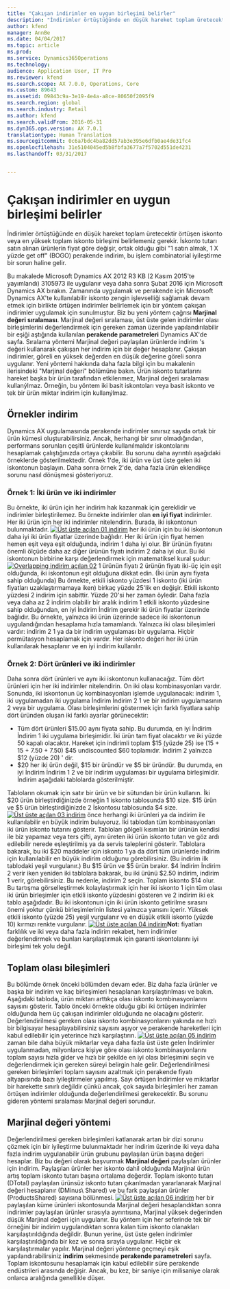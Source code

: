 ```yaml
---
title: "Çakışan indirimler en uygun birleşimi belirler"
description: "İndirimler örtüştüğünde en düşük hareket toplam üretecektir örtüşen iskonto veya en yüksek toplam iskonto birleşimi belirlemeniz gerekir. İskonto tutarı satın alınan ürünlerin fiyat göre değişir, ortak olduğu gibi &quot;1 satın almak, 1 X yüzde get off&quot; (BOGO) perakende indirim, bu işlem combinatorial iyileştirme bir sorun haline gelir."
author: kfend
manager: AnnBe
ms.date: 04/04/2017
ms.topic: article
ms.prod: 
ms.service: Dynamics365Operations
ms.technology: 
audience: Application User, IT Pro
ms.reviewer: kfend
ms.search.scope: AX 7.0.0, Operations, Core
ms.custom: 89643
ms.assetid: 09843c9a-3e19-4e4a-a8ce-80650f2095f9
ms.search.region: global
ms.search.industry: Retail
ms.author: kfend
ms.search.validFrom: 2016-05-31
ms.dyn365.ops.version: AX 7.0.1
translationtype: Human Translation
ms.sourcegitcommit: 0c6a7bdc4ba82dd57ab3e395e6dfb0ae4de31fc4
ms.openlocfilehash: 31e5104045ed5b8fbfa3677a7f5702d551de4231
ms.lasthandoff: 03/31/2017


---
```


# <a name="determine-the-optimal-combination-of-overlapping-discounts"></a>Çakışan indirimler en uygun birleşimi belirler

İndirimler örtüştüğünde en düşük hareket toplam üretecektir örtüşen iskonto veya en yüksek toplam iskonto birleşimi belirlemeniz gerekir. İskonto tutarı satın alınan ürünlerin fiyat göre değişir, ortak olduğu gibi "1 satın almak, 1 X yüzde get off" (BOGO) perakende indirim, bu işlem combinatorial iyileştirme bir sorun haline gelir.

Bu makalede Microsoft Dynamics AX 2012 R3 KB (2 Kasım 2015'te yayımlandı) 3105973 ile uygulanır veya daha sonra Şubat 2016 için Microsoft Dynamics AX bırakın. Zamanında uygulamak ve perakende için Microsoft Dynamics AX'te kullanılabilir iskonto zengin işlevselliği sağlamak devam etmek için birlikte örtüşen indirimler belirlemek için bir yöntem çakışan indirimler uygulamak için sunulmuştur. Biz bu yeni yöntem çağrısı **Marjinal değeri sıralaması**. Marjinal değeri sıralaması, üst üste gelen indirimler olası birleşimlerini değerlendirmek için gereken zaman üzerinde yapılandırılabilir bir eşiği aştığında kullanılan **perakende parametreleri** Dynamics AX'de sayfa. Sıralama yöntemi Marjinal değeri paylaşılan ürünlerde indirim 's değeri kullanarak çakışan her indirim için bir değer hesaplanır. Çakışan indirimler, göreli en yüksek değerden en düşük değerine göreli sonra uygulanır. Yeni yöntemi hakkında daha fazla bilgi için bu makalenin ilerisindeki "Marjinal değeri" bölümüne bakın. Ürün iskonto tutarlarını hareket başka bir ürün tarafından etkilenmez, Marjinal değeri sıralaması kullanýlmaz. Örneğin, bu yöntem iki basit iskontoları veya basit iskonto ve tek bir ürün miktar indirim için kullanýlmaz.

## <a name="discount-examples"></a>Örnekler indirim
Dynamics AX uygulamasında perakende indirimler sınırsız sayıda ortak bir ürün kümesi oluşturabilirsiniz. Ancak, herhangi bir sınır olmadığından, performans sorunları çeşitli ürünlerde kullanılmalıdır iskontolarını hesaplamak çalıştığınızda ortaya çıkabilir. Bu sorunu daha ayrıntılı aşağıdaki örneklerde gösterilmektedir. Örnek 1'de, iki ürün ve üst üste gelen iki iskontonun başlayın. Daha sonra örnek 2'de, daha fazla ürün eklendikçe sorunu nasıl dönüşmesi gösteriyoruz.

### <a name="example-1-two-products-and-two-discounts"></a>Örnek 1: İki ürün ve iki indirimler

Bu örnekte, iki ürün için her indirim hak kazanmak için gereklidir ve indirimler birleştirilemez. Bu örnekte indirimler olan **en iyi fiyat** indirimler. Her iki ürün için her iki indirimler nitelendirin. Burada, iki iskontonun bulunmaktadır. [![Üst üste açılan 01 indirim](./media/overlapping-discount-combo-01.jpg)](./media/overlapping-discount-combo-01.jpg) her iki ürün için bu iki iskontonun daha iyi iki ürün fiyatlar üzerinde bağlıdır. Her iki ürün için fiyat hemen hemen eşit veya eşit olduğunda, indirim 1 daha iyi olur. Bir ürünün fiyatını önemli ölçüde daha az diğer ürünün fiyatı indirim 2 daha iyi olur. Bu iki iskontonun birbirine karşı değerlendirmek için matematiksel kural şudur: [![Overlapping indirim açılan 02](./media/overlapping-discount-combo-02.jpg)](./media/overlapping-discount-combo-02.jpg) 1 ürünün fiyatı 2 ürünün fiyatı iki-üç için eşit olduğunda, iki iskontonun eşit olduğuna dikkat edin. (İki ürün aynı fiyata sahip olduğunda) Bu örnekte, etkili iskonto yüzdesi 1 iskonto (iki ürün fiyatları uzaklaştırmamaya iken) birkaç yüzde 25'lik en değişir. Etkili iskonto yüzdesi 2 indirim için sabittir. Yüzde 20'si her zaman öyledir. Daha fazla veya daha az 2 indirim olabilir bir aralık indirim 1 etkili iskonto yüzdesine sahip olduğundan, en iyi İndirim İndirim gerekir iki ürün fiyatlar üzerinde bağlıdır. Bu örnekte, yalnızca iki ürün üzerinde sadece iki iskontonun uygulandığından hesaplama hızla tamamlandı. Yalnızca iki olası bileşimleri vardır: indirim 2 1 ya da bir indirim uygulaması bir uygulama. Hiçbir permütasyon hesaplamak için vardır. Her iskonto değeri her iki ürün kullanılarak hesaplanır ve en iyi indirim kullanılır.

### <a name="example-2-four-products-and-two-discounts"></a>Örnek 2: Dört ürünleri ve iki indirimler

Daha sonra dört ürünleri ve aynı iki iskontonun kullanacağız. Tüm dört ürünleri için her iki indirimler nitelendirin. On iki olası kombinasyonları vardır. Sonunda, iki iskontonun üç kombinasyonları işlemde uygulanacak: indirim 1, iki uygulamadan iki uygulama İndirim İndirim 2 1 ve bir indirim uygulamasının 2 veya bir uygulama. Olası birleşimlerini göstermek için farklı fiyatlara sahip dört üründen oluşan iki farklı ayarlar görünecektir:

-   Tüm dört ürünleri $15.00 aynı fiyata sahip. Bu durumda, en iyi İndirim İndirim 1 iki uygulama birleşimidir. İki ürün tam fiyat olacaktır ve iki yüzde 50 kapalı olacaktır. Hareket için indirimli toplam $15 (yüzde 25) ise (15 + 15 + 7.50 + 7.50) $45 undiscounted $60 toplamıdır. İndirim 2 yalnızca $12 (yüzde 20) ' dir.
-   $20 her iki ürün değil, $15 bir üründür ve $5 bir üründür. Bu durumda, en iyi İndirim İndirim 1 2 ve bir indirim uygulaması bir uygulama birleşimidir. İndirim aşağıdaki tablolarda gösterilmiştir.

Tabloların okumak için satır bir ürün ve bir sütundan bir ürün kullanın. İki $20 ürün birleştirdiğinizde örneğin 1 iskonto tablosunda $10 size. $15 ürün ve $5 ürün birleştirdiğinizde 2 İskontosu tablosunda $4 size. [![Üst üste açılan 03 indirim](./media/overlapping-discount-combo-03.jpg)](./media/overlapping-discount-combo-03.jpg) önce herhangi iki ürünleri ya da indirim ile kullanılabilir en büyük indirim buluyoruz. İki tablodan tüm kombinasyonları iki ürün iskonto tutarını gösterir. Tabloları gölgeli kısımları bir ürünün kendisi ile biz yapamaz veya ters çifti, aynı üreten iki ürün iskonto tutarı ve göz ardı edilebilir nerede eşleştirilmiş ya da servis taleplerini gösterir. Tablolara bakarak, bu iki $20 maddeler için iskonto 1 ya da dört tüm ürünlerde indirim için kullanılabilir en büyük indirim olduğunu görebilirsiniz. (Bu indirim ilk tablodaki yeşil vurgulanır.) Bu $15 ürün ve $5 ürün bırakır. $4 İndirim İndirim 2 verir iken yeniden iki tablolara bakarak, bu iki ürünü $2.50 indirim, indirim 1 verir, görebilirsiniz. Bu nedenle, indirim 2 seçin. Toplam iskonto $14 olur. Bu tartışma görselleştirmek kolaylaştırmak için her iki iskonto 1 için tüm olası iki ürün birleşimler için etkili iskonto yüzdesini gösteren ve 2 indirim iki ek tablo aşağıdadır. Bu iki iskontonun için iki ürün iskonto getirilme sırasını önemi yoktur çünkü birleşimlerinin listesi yalnızca yarısını içerir. Yüksek etkili iskonto (yüzde 25) yeşil vurgulanır ve en düşük etkili iskonto (yüzde 10) kırmızı renkte vurgulanır. [![Üst üste açılan 04 indirim](./media/overlapping-discount-combo-04.jpg)](./media/overlapping-discount-combo-04.jpg)**Not:** fiyatları farklılık ve iki veya daha fazla indirim rekabet, hem indirimler değerlendirmek ve bunları karşılaştırmak için garanti iskontolarını iyi birleşimi tek yolu değil.

## <a name="total-possible-combinations"></a>Toplam olası bileşimleri
Bu bölümde örnek önceki bölümden devam eder. Biz daha fazla ürünler ve başka bir indirim ve kaç birleşimleri hesaplanan karşılaştırılması ve bakın. Aşağıdaki tabloda, ürün miktarı arttıkça olası iskonto kombinasyonlarını sayısını gösterir. Tablo önceki örnekte olduğu gibi iki örtüşen indirimler olduğunda hem üç çakışan indirimler olduğunda ne olacağını gösterir. Değerlendirilmesi gereken olası iskonto kombinasyonlarını yakında ne hızlı bir bilgisayar hesaplayabilirsiniz sayısını aşıyor ve perakende hareketleri için kabul edilebilir için yeterince hızlı karşılaştırın. [![Üst üste açılan 05 indirim](./media/overlapping-discount-combo-05.jpg)](./media/overlapping-discount-combo-05.jpg) zaman bile daha büyük miktarlar veya daha fazla üst üste gelen İndirimler uygulanmadan, milyonlarca kişiye göre olası iskonto kombinasyonlarını toplam sayısı hızla gider ve hızlı bir şekilde en iyi olası birleşimini seçin ve değerlendirmek için gereken süreyi belirgin hale gelir. Değerlendirilmesi gereken birleşimleri toplam sayısını azaltmak için perakende fiyatı altyapısında bazı iyileştirmeler yapılmış. Sayı örtüşen İndirimler ve miktarlar bir harekette sınırlı değildir çünkü ancak, çok sayıda birleşimleri her zaman örtüşen indirimler olduğunda değerlendirilmesi gerekecektir. Bu sorunu gideren yöntemi sıralaması Marjinal değeri sorundur.

## <a name="marginal-value-method"></a>Marjinal değeri yöntemi
Değerlendirilmesi gereken birleşimleri katlanarak artan bir dizi sorunu çözmek için bir iyileştirme bulunmaktadır her indirim üzerinde iki veya daha fazla indirim uygulanabilir ürün grubunu paylaşılan ürün başına değeri hesaplar. Biz bu değeri olarak başvurmak **Marjinal değeri** paylaşılan ürünler için indirim. Paylaşılan ürünler her iskonto dahil olduğunda Marjinal ürün artış toplam iskonto tutarı başına ortalama değerdir. Toplam iskonto tutarı (DTotal) paylaşılan ürünsüz iskonto tutarı çıkarılmadan yararlanarak Marjinal değeri hesaplanır (DMinus\\ Shared) ve bu fark paylaşılan ürünler (ProductsShared) sayısına bölünmesi. [![Üst üste açılan 06 indirim](./media/overlapping-discount-combo-06.jpg)](./media/overlapping-discount-combo-06.jpg) her bir paylaşılan küme ürünleri iskontosunda Marjinal değeri hesaplandıktan sonra indirimler paylaşılan ürünler sırasıyla ayrıntısına, Marjinal yüksek değerinden düşük Marjinal değeri için uygulanır. Bu yöntem için her seferinde tek bir örneğini bir indirim uygulandıktan sonra kalan tüm iskonto olanakları karşılaştırıldığında değildir. Bunun yerine, üst üste gelen indirimler karşılaştırıldığında bir kez ve sonra sırayla uygulanır. Hiçbir ek karşılaştırmalar yapılır. Marjinal değeri yönteme geçmeyi eşik yapılandırabilirsiniz **indirim** sekmesinde **perakende parametreleri** sayfa. Toplam iskontosunu hesaplamak için kabul edilebilir süre perakende endüstrileri arasında değişir. Ancak, bu kez, bir saniye için milisaniye olarak onlarca aralığında genellikle düşer.


